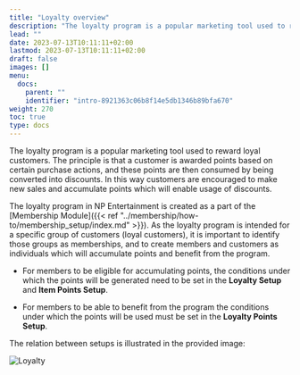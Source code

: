 ```yaml
---
title: "Loyalty overview"
description: "The loyalty program is a popular marketing tool used to reward loyal customers. The principle is that a customer is awarded points based on certain purchase actions, and these points are then consumed by being converted into discounts."
lead: ""
date: 2023-07-13T10:11:11+02:00
lastmod: 2023-07-13T10:11:11+02:00
draft: false
images: []
menu:
  docs:
    parent: ""
    identifier: "intro-8921363c06b8f14e5db1346b89bfa670"
weight: 270
toc: true
type: docs
---
```


The loyalty program is a popular marketing tool used to reward loyal customers. The principle is that a customer is awarded points based on certain purchase actions, and these points are then consumed by being converted into discounts. In this way customers are encouraged to make new sales and accumulate points which will enable usage of discounts.

The loyalty program in NP Entertainment is created as a part of the [Membership Module]({{< ref "../membership/how-to/membership_setup/index.md" >}}). As the loyalty program is intended for a specific group of customers (loyal customers), it is important to identify those groups as memberships, and to create members and customers as individuals which will accumulate points and benefit from the program. 

- For members to be eligible for accumulating points, the conditions under which the points will be generated need to be set in the **Loyalty Setup** and **Item Points Setup**. 

- For members to be able to benefit from the program the conditions under which the points will be used must be set in the **Loyalty Points Setup**. 

The relation between setups is illustrated in the provided image:

![Loyalty](Loyalty%20relations.png)

